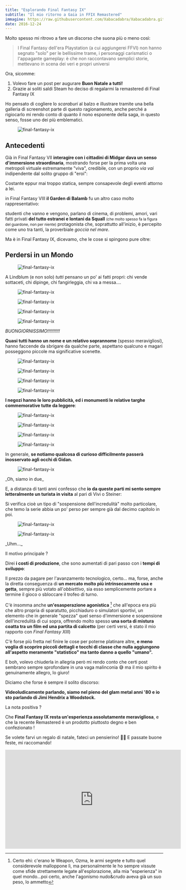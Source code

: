 ```yaml
---
title: "Esplorando Final Fantasy IX"
subtitle: "Il mio ritorno a Gaia in FFIX Remastered"
immagine: https://raw.githubusercontent.com/Xabacadabra/Xabacadabra.github.io/master/images//esplorando-final-fantasy-ix.jpg
date: 2016-12-24
---
```


Molto spesso mi ritrovo a fare un discorso che suona più o meno così:

> I Final Fantasy dell'era Playstation (a cui aggiungerei FFVI) non hanno segnato "solo" per le bellissime trame, i personaggi carismatici o l'appagante gameplay: è che non raccontavano semplici storie, mettevano in scena dei veri e propri universi

Ora, sicomme:

1. Volevo fare un post per augurare **Buon Natale a tutti!**
2. Grazie ai soliti saldi Steam ho deciso di regalarmi la remastered di Final Fantasy IX

Ho pensato di cogliere lo _scaraburi_ al balzo e illustrare tramite una bella galleria di screenshot parte di questo ragionamento, anche perché a rigiocarlo mi rendo conto di quanto il nono esponente della saga, in questo senso, fosse uno dei più emblematici.

<figure>
	<img src="https://raw.githubusercontent.com/Xabacadabra/Xabacadabra.github.io/master/gallery/final-fantasy-ix/buttalesca.jpg" alt="final-fantasy-ix">
</figure>

## Antecedenti

Già in Final Fantasy VII **interagire con i cittadini di Midgar dava un senso d'immersione straordinaria**, mostrando forse per la prima volta una metropoli virtuale estremamente "viva", credibile, con un proprio _via vai_ indipendente dal solito gruppo di "eroi":

Costante eppur mai troppo statica, sempre consapevole degli eventi attorno a lei.

in Final Fantasy VIII **il Garden di Balamb** fu un altro caso molto rappresentativo:

studenti che vanno e vengono, parlano di cinema, di problemi, amori, vari fatti privati **del tutto estranei e lontani da Squall** <small>(che molto spesso fa la figura del guardone, non per niente)</small> protagonista che, soprattutto all'inizio, è percepito come uno tra tanti, la proverbiale _goccia nel mare_.

Ma è in Final Fantasy IX, dicevamo, che le cose si spingono pure oltre:

## Perdersi in un Mondo

<figure>
	<img src="https://raw.githubusercontent.com/Xabacadabra/Xabacadabra.github.io/master/gallery/final-fantasy-ix/listinoprezzi.jpg" alt="final-fantasy-ix">
</figure>

A Lindblum (e non solo) _tutti_ pensano un po' ai fatti propri: chi vende sottaceti, chi dipinge, chi fangirleggia, chi va a messa....

<figure>
	<img src="https://raw.githubusercontent.com/Xabacadabra/Xabacadabra.github.io/master/gallery/final-fantasy-ix/prete.jpg" alt="final-fantasy-ix">
</figure>

<figure>
	<img src="https://raw.githubusercontent.com/Xabacadabra/Xabacadabra.github.io/master/gallery/final-fantasy-ix/fangirl1.jpg" alt="final-fantasy-ix">
</figure>

<figure>
	<img src="https://raw.githubusercontent.com/Xabacadabra/Xabacadabra.github.io/master/gallery/final-fantasy-ix/fangirl2.jpg" alt="final-fantasy-ix">
</figure>

<figure>
	<img src="https://raw.githubusercontent.com/Xabacadabra/Xabacadabra.github.io/master/gallery/final-fantasy-ix/caffe.jpg" alt="final-fantasy-ix">
</figure>

_BUONGIORNISSIMO!!!!!!!!!!_

**Quasi tutti hanno un nome e un relativo soprannome** (spesso meravigliosi), hanno faccende da sbrigare da qualche parte, aspettano qualcuno e magari posseggono piccole ma significative scenette.

<figure>
	<img src="https://raw.githubusercontent.com/Xabacadabra/Xabacadabra.github.io/master/gallery/final-fantasy-ix/ryo.jpg" alt="final-fantasy-ix">
</figure>

<figure>
	<img src="https://raw.githubusercontent.com/Xabacadabra/Xabacadabra.github.io/master/gallery/final-fantasy-ix/torres1.jpg" alt="final-fantasy-ix">
</figure>

<figure>
	<img src="https://raw.githubusercontent.com/Xabacadabra/Xabacadabra.github.io/master/gallery/final-fantasy-ix/torres2.jpg" alt="final-fantasy-ix">
</figure>

<figure>
	<img src="https://raw.githubusercontent.com/Xabacadabra/Xabacadabra.github.io/master/gallery/final-fantasy-ix/sam.jpg" alt="final-fantasy-ix">
</figure>

**I negozi hanno le loro pubblicità, ed i monumenti le relative targhe commemorative tutte da leggere**:

<figure>
	<img src="https://raw.githubusercontent.com/Xabacadabra/Xabacadabra.github.io/master/gallery/final-fantasy-ix/pescheria.jpg" alt="final-fantasy-ix">
</figure>

<figure>
	<img src="https://raw.githubusercontent.com/Xabacadabra/Xabacadabra.github.io/master/gallery/final-fantasy-ix/peppe.jpg" alt="final-fantasy-ix">
</figure>

<figure>
	<img src="https://raw.githubusercontent.com/Xabacadabra/Xabacadabra.github.io/master/gallery/final-fantasy-ix/cliente.jpg" alt="final-fantasy-ix">
</figure>

<figure>
	<img src="https://raw.githubusercontent.com/Xabacadabra/Xabacadabra.github.io/master/gallery/final-fantasy-ix/cid8.jpg" alt="final-fantasy-ix">
</figure>

In generale, **se notiamo qualcosa di curioso difficilmente passerà inosservato agli occhi di Gidan.**

<figure>
	<img src="https://raw.githubusercontent.com/Xabacadabra/Xabacadabra.github.io/master/gallery/final-fantasy-ix/cargo.jpg" alt="final-fantasy-ix">
</figure>
_Oh, siamo in due_

E, a distanza di tanti anni confesso che **io da queste parti mi sento sempre letteralmente un turista in visita** al pari di Vivi o Steiner:

Si verifica cioè un tipo di "sospensione dell'incredulità" molto particolare, che temo la serie abbia un po' perso per sempre già dal decimo capitolo in poi.

<figure>
	<img src="https://raw.githubusercontent.com/Xabacadabra/Xabacadabra.github.io/master/gallery/final-fantasy-ix/scigu.jpg" alt="final-fantasy-ix">
</figure>

<figure>
	<img src="https://raw.githubusercontent.com/Xabacadabra/Xabacadabra.github.io/master/gallery/final-fantasy-ix/manolo.jpg" alt="final-fantasy-ix">
</figure>
_Uhm..._

Il motivo principale ?

Direi **i costi di produzione**, che sono aumentati di pari passo con i **tempi di sviluppo**:

Il prezzo da pagare per l'avanzamento tecnologico, certo... ma, forse, anche la diretta conseguenza di **un mercato molto più intrinsecamente usa e getta**, sempre più votato all'_obbiettivo_, sia esso semplicemente portare a termine il gioco o sbloccare il trofeo di turno.

C'è insomma anche **un'esasperazione agonistica** [^agonistica] che all'epoca era più che altro propria di sparatutto, picchiaduro o simulatori sportivi, un elemento che in generale "spezza" quel senso d'immersione e sospensione dell'incredulità di cui sopra, offrendo molto spesso **una sorta di mistura coatta tra un film ed una partita di calcetto** (per certi versi, è stato il mio rapporto con _Final Fantasy XIII_)

C'è forse più fretta nel finire le cose per poterne platinare altre, **e meno voglia di scoprire piccoli dettagli e tocchi di classe che nulla aggiungono all'aspetto meramente "statistico" ma tanto danno a quello "umano".**

E boh, volevo chiuderla in allegria però mi rendo conto che certi post sembrano sempre sprofondare in una vaga malinconia 😅 ma il mio spirito è genuinamente allegro, lo giuro!

Diciamo che forse è sempre il solito discorso:

**Videoludicamente parlando, siamo nel pieno del glam metal anni '80 e io sto parlando di Jimi Hendrix a Woodstock.**

La nota positiva ?

Che **Final Fantasy IX resta un'esperienza assolutamente meravigliosa**, e che la recente Remastered è un prodotto piuttosto degno e ben confezionato !

Se volete farvi un regalo di natale, fateci un pensierino! 🎅🏻 E passate buone feste, mi raccomando!

<iframe width="560" height="315" src="https://www.youtube.com/embed/QJBUZqDPbao" frameborder="0" allowfullscreen></iframe>

[^agonistica]: Certo ehi: c'erano le Weapon, Ozma, le armi segrete e tutto quel considerevole malloppone lì, ma personalmente le ho sempre vissute come sfide strettamente legate all'esplorazione, alla mia "esperienza" in quel mondo...poi certo, anche l'agonismo nudo&crudo aveva già un suo peso, lo ammetto
